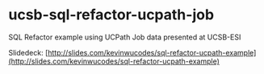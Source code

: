 # ucsb-sql-refactor-ucpath-job
SQL Refactor example using UCPath Job data presented at UCSB-ESI

Slidedeck: [http://slides.com/kevinwucodes/sql-refactor-ucpath-example](http://slides.com/kevinwucodes/sql-refactor-ucpath-example)

